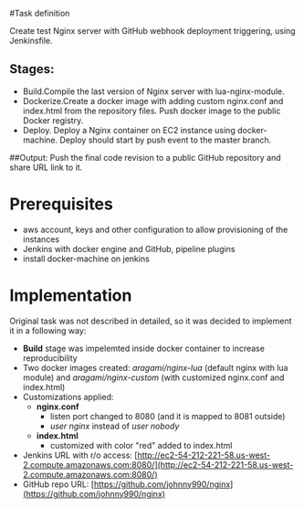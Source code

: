 #Task definition

Create test Nginx server with GitHub webhook deployment triggering, using Jenkinsfile.

## Stages:
- Build.Compile the last version of Nginx server with lua-nginx-module.
- Dockerize.Create a docker image with adding custom nginx.conf and index.html from the repository files. Push docker image to the public Docker registry.
- Deploy. Deploy a Nginx container on EC2 instance using docker-machine.
Deploy should start by push event to the master branch.

##Output:
Push the final code revision to a public GitHub repository and share URL link to it.

# Prerequisites
- aws account, keys and other configuration to allow provisioning of the instances
- Jenkins with docker engine and GitHub, pipeline plugins
- install docker-machine on jenkins

# Implementation

Original task was not described in detailed, so it was decided to implement it in a following way:

- **Build** stage was impelemted inside docker container to increase reproducibility
- Two docker images created: *aragami/nginx-lua* (default nginx with lua module) and *aragami/nginx-custom* (with customized nginx.conf and index.html)
- Customizations applied:
    - **nginx.conf**
        - listen port changed to 8080 (and it is mapped to 8081 outside) 
        - *user nginx* instead of *user nobody*
    - **index.html**    
        - <span>customized<span> with color "red" added to index.html
- Jenkins URL with r/o access: [http://ec2-54-212-221-58.us-west-2.compute.amazonaws.com:8080/](http://ec2-54-212-221-58.us-west-2.compute.amazonaws.com:8080/)
- GitHub repo URL: [https://github.com/johnny990/nginx](https://github.com/johnny990/nginx)


